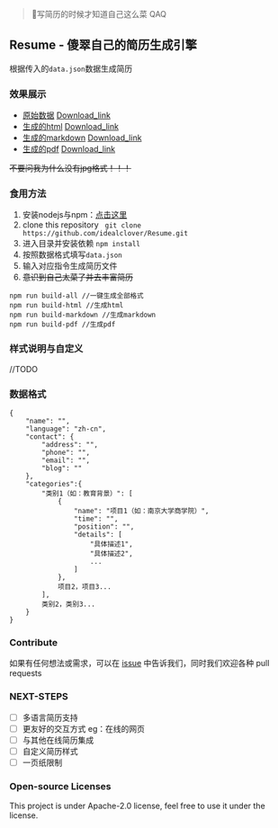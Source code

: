 > 🤣写简历的时候才知道自己这么菜 QAQ

## Resume - 傻翠自己的简历生成引擎

根据传入的```data.json```数据生成简历

### 效果展示

* [原始数据](https://github.com/idealclover/Resume/blob/master/data.json) [Download_link](https://github.com/idealclover/Resume/raw/master/data.json)
* [生成的html](https://github.com/idealclover/Resume/blob/master/examples/resume.html) [Download_link](https://github.com/idealclover/Resume/raw/master/examples/resume.html)
* [生成的markdown](https://github.com/idealclover/Resume/blob/master/examples/resume.md) [Download_link](https://github.com/idealclover/Resume/raw/master/examples/resume.md)
* [生成的pdf](https://github.com/idealclover/Resume/blob/master/examples/resume.pdf) [Download_link](https://github.com/idealclover/Resume/raw/master/examples/resume.pdf)

~~不要问我为什么没有jpg格式！！！~~

### 食用方法

1. 安装nodejs与npm：[点击这里](http://nodejs.cn/download/)
2. clone this repository ``` git clone https://github.com/idealclover/Resume.git```
3. 进入目录并安装依赖 ```npm install```
4. 按照数据格式填写```data.json```
5. 输入对应指令生成简历文件
6. ~~意识到自己太菜了并去丰富简历~~

```
npm run build-all //一键生成全部格式
npm run build-html //生成html
npm run build-markdown //生成markdown
npm run build-pdf //生成pdf
```

### 样式说明与自定义

//TODO

### 数据格式

```
{
    "name": "",
    "language": "zh-cn",
    "contact": {
        "address": "",
        "phone": "",
        "email": "",
        "blog": ""
    },
    "categories":{
        "类别1（如：教育背景）": [
            {
                "name": "项目1（如：南京大学商学院）",
                "time": "",
                "position": "",
                "details": [
                    "具体描述1",
                    "具体描述2",
                    ...
                ]
            },
            项目2，项目3...
        ],
        类别2，类别3...
    }
}
```

### Contribute

如果有任何想法或需求，可以在 [issue](https://github.com/idealclover/Resume/issues) 中告诉我们，同时我们欢迎各种 pull requests

### NEXT-STEPS

- [ ] 多语言简历支持
- [ ] 更友好的交互方式 eg：在线的网页
- [ ] 与其他在线简历集成
- [ ] 自定义简历样式
- [ ] 一页纸限制

### Open-source Licenses

This project is under Apache-2.0 license, feel free to use it under the license.
